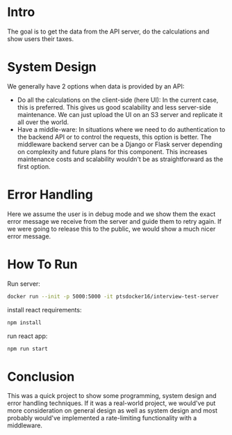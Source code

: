 
# Intro

The goal is to get the data from the API server, do the calculations and show users their taxes.

# System Design
We generally have 2 options when data is provided by an API:
- Do all the calculations on the client-side (here UI): In the current case, this is preferred. This gives us good scalability and less server-side maintenance. We can just upload the UI on an S3 server and replicate it all over the world.
- Have a middle-ware: In situations where we need to do authentication to the backend API or to control the requests, this option is better. The middleware backend server can be a Django or Flask server depending on complexity and future plans for this component. This increases maintenance costs and scalability wouldn't be as straightforward as the first option.

# Error Handling
Here we assume the user is in debug mode and we show them the exact error message we receive from the server and guide them to retry again. If we were going to release this to the public, we would show a much nicer error message.

# How To Run

Run server: 
```bash
docker run --init -p 5000:5000 -it ptsdocker16/interview-test-server
```

install react requirements:
```bash
npm install
```

run react app:
```bash
npm run start
```

# Conclusion
This was a quick project to show some programming, system design and error handling techniques. If it was a real-world project, we would've put more consideration on general design as well as system design and most probably would've implemented a rate-limiting functionality with a middleware.

